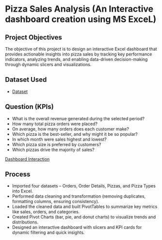 # Pizza Sales Analysis (An Interactive dashboard creation using MS ExceL)
## Project Objectives
The objective of this project is to design an interactive Excel dashboard that provides actionable insights into pizza sales by tracking key performance indicators, analyzing trends, and enabling data-driven decision-making through dynamic slicers and visualizations.
## Dataset Used 
-	<a href = https://github.com/YashWalde/Pizza_Sales_Analysis_Exl_Dashboard/blob/main/Pizza_sales_analysis.xlsx> Dataset </a>
## Question (KPIs)
-	What is the overall revenue generated during the selected period?
-	How many total pizza orders were placed?
-	On average, how many orders does each customer make?
-	Which pizza is the best-seller, and why might it be so popular?
-	In which month were sales highest and lowest?
-	Which pizza size is preferred by customers?
-	Which pizzas drive the majority of sales?

<a href = "https://github.com/YashWalde/Pizza_Sales_Analysis_Exl_Dashboard/blob/main/Screenshot_Db.png"> Dashboard Interaction </a>
## Process
- Imported four datasets – Orders, Order Details, Pizzas, and Pizza Types into Excel.
- Performed data cleaning and transformation (removing duplicates, formatting columns, ensuring consistency).
- Loaded the cleaned data and built PivotTables to summarize key metrics like sales, orders, and categories.
- Created Pivot Charts (bar, pie, and donut charts) to visualize trends and distributions.
- Designed an interactive dashboard with slicers and KPI cards for dynamic filtering and quick insights.
